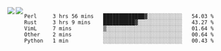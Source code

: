 <a href="https://github.com/anuraghazra/github-readme-stats">
  <img align="left" src="https://github-readme-stats.vercel.app/api?username=kfly8&count_private=true&show_icons=true&theme=calm" />
</a>
<a href="https://github.com/anuraghazra/github-readme-stats">
  <img align="left" src="https://github-readme-stats.vercel.app/api/top-langs/?username=kfly8&theme=calm&hide=HTML&exclude_repo=is3q-cr" />
</a>

<!--START_SECTION:waka-->
```text
Perl     3 hrs 56 mins   █████████████▓░░░░░░░░░░░   54.03 % 
Rust     3 hrs 9 mins    ██████████▓░░░░░░░░░░░░░░   43.27 % 
VimL     7 mins          ▒░░░░░░░░░░░░░░░░░░░░░░░░   01.64 % 
Other    2 mins          ░░░░░░░░░░░░░░░░░░░░░░░░░   00.64 % 
Python   1 min           ░░░░░░░░░░░░░░░░░░░░░░░░░   00.43 % 
```
<!--END_SECTION:waka-->
